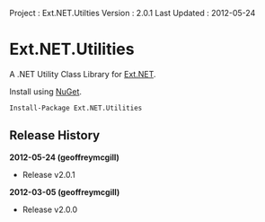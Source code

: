 ﻿Project      : Ext.NET.Utilties
Version      : 2.0.1
Last Updated : 2012-05-24

# Ext.NET.Utilities

A .NET Utility Class Library for [Ext.NET](http://www.ext.net/).

Install using [NuGet](http://nuget.org/packages/Ext.NET.Utilities).

    Install-Package Ext.NET.Utilities

## Release History

**2012-05-24 (geoffreymcgill)**

- Release v2.0.1


**2012-03-05 (geoffreymcgill)**

- Release v2.0.0